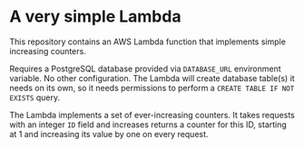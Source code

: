 A very simple Lambda
====================

This repository contains an AWS Lambda function that implements simple increasing counters.

Requires a PostgreSQL database provided via `DATABASE_URL` environment variable. No other configuration.
The Lambda will create database table(s) it needs on its own, so it needs permissions to perform
a `CREATE TABLE IF NOT EXISTS` query.

The Lambda implements a set of ever-increasing counters. It takes requests with an integer `ID` field
and increases returns a counter for this ID, starting at 1 and increasing its value by one on every request.
